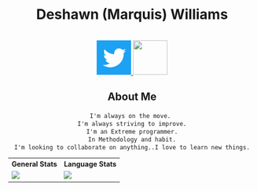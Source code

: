 
<div align="center">
  <h1>
    Deshawn (Marquis) Williams 
  </h1>
 
</div>
<br>
<div align="center">

  <a href="https://twitter.com/MarquisCoder">
      <img class="img-icon" style="width: 5em; height: 5em;" 
        src="https://github.com/edent/SuperTinyIcons/blob/master/images/svg/twitter.svg">
      </img></a>
      
  <a href="https://www.linkedin.com/in/marquis-w/">
    <img style="width: 5em; height: 5em" src="https://upload.wikimedia.org/wikipedia/commons/c/ca/LinkedIn_logo_initials.png"></a>
  
</div>

<h2 align="center">About Me</h2>

<div align="center">

    I'm always on the move. 
    I'm always striving to improve.
    I'm an Extreme programmer.
    In Methodology and habit.
    I'm looking to collaborate on anything..I love to learn new things.

 </div>
 
 <table align="center">
  <tr>
    <th>General Stats</th>
    <th>Language Stats</th>
  <tr>
    <td>
      <img src="https://github-readme-stats.vercel.app/api?username=MarquisTheCoder&theme=react&layout=compact">
    </td>
    <td>
      <img src="https://github-readme-stats.vercel.app/api/top-langs/?username=MarquisTheCoder&theme=react&layout=compact">
    </td>
  <tr>
  
  </tr>

 </table>
